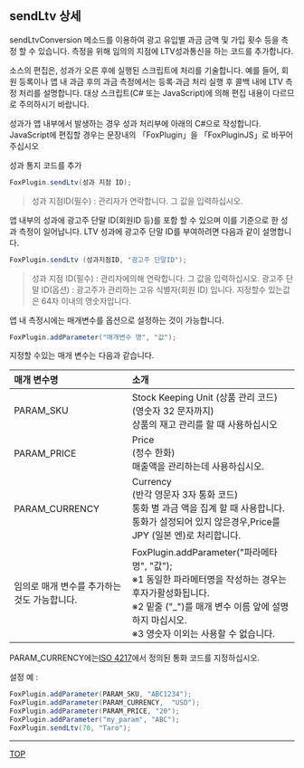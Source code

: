 ## sendLtv 상세

sendLtvConversion 메소드를 이용하여 광고 유입별 과금 금액 및 가입 횟수 등을 측정 할 수 있습니다. 측정을 위해 임의의 지점에 LTV성과통신을 하는 코드를 추가합니다.

소스의 편집은, 성과가 오른 후에 실행된 스크립트에 처리를 기술합니다. 예를 들어, 회원 등록이나 앱 내 과금 후의 과금 측정에서는 등록·과금 처리 실행 후 콜백 내에 LTV 측정 처리를 설명합니다.
대상 스크립트(C# 또는 JavaScript)에 의해 편집 내용이 다르므로 주의하시기 바랍니다.

성과가 앱 내부에서 발생하는 경우 성과 처리부에 아래의 C#으로 작성합니다.
JavaScript에 편집할 경우는 문장내의 「FoxPlugin」을 「FoxPluginJS」로 바꾸어 주십시오

성과 통지 코드를 추가

```cs
FoxPlugin.sendLtv(성과 지점 ID);
```
> 성과 지점ID(필수) : 관리자가 연락합니다. 그 값을 입력하십시오.


앱 내부의 성과에 광고주 단말 ID(회원ID 등)를 포함 할 수 있으며 이를 기준으로 한 성과 측정이 일어납니다. LTV 성과에 광고주 단말 ID를 부여하려면 다음과 같이 설명합니다.

```cs
FoxPlugin.sendLtv (성과지점ID, "광고주 단말ID");
```

> 성과 지점 ID(필수) : 관리자에의해 연락합니다. 그 값을 입력하십시오.
광고주 단말 ID(옵션) : 광고주가 관리하는 고유 식별자(회원 ID) 입니다.
지정할수 있는값은 64자 이내의 영숫자입니다.


앱 내 측정시에는 매개변수를 옵션으로 설정하는 것이 가능합니다.

```cs
FoxPlugin.addParameter("매개변수 명", "값");
```

지정할 수있는 매개 변수는 다음과 같습니다.

|매개 변수명|소개|
|:------|:------|
|PARAM_SKU|Stock Keeping Unit (상품 관리 코드)<br>(영숫자 32 문자까지)<br>상품의 재고 관리를 할 때 사용하십시오|
|PARAM_PRICE|Price<br>(정수 한화) <br>매출액을 관리하는데 사용하십시오. |
|PARAM_CURRENCY|Currency<br>(반각 영문자 3자 통화 코드) <br>통화 별 과금 액을 집계 할 때 사용합니다. <br>통화가 설정되어 있지 않은경우,Price를 JPY (일본 엔)로 처리합니다.|
|임의로 매개 변수를 추가하는 것도 가능합니다.|FoxPlugin.addParameter("파라메타명", "값");<br>※1 동일한 파라메터명을 작성하는 경우는 후자가활성화됩니다. <br>※2 밑줄 ("_")를 매개 변수 이름 앞에 설명하지 마십시오. <br> ※3 영숫자 이외는 사용할 수 없습니다.|

PARAM_CURRENCY에는[ISO 4217](http://ja.wikipedia.org/wiki/ISO_4217)에서 정의된 통화 코드를 지정하십시오.

설정 예 :
```cs
FoxPlugin.addParameter(PARAM_SKU, "ABC1234");
FoxPlugin.addParameter(PARAM_CURRENCY,  "USD");
FoxPlugin.addParameter(PARAM_PRICE, "20");
FoxPlugin.addParameter("my_param", "ABC");
FoxPlugin.sendLtv(70, "Taro");
```

---
[TOP](/lang/ko/doc/README.md)
